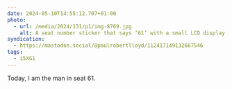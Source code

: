 ```yaml
---
date: 2024-05-10T14:55:12.707+01:00
photo:
  - url: /media/2024/131/p1/img-8769.jpg
    alt: A seat number sticker that says ‘61’ with a small LCD display above that says ‘Eurostar’.
syndication:
  - https://mastodon.social/@paulrobertlloyd/112417149132667546
tags:
  - i5XG1
---
```


Today, I am the man in seat 61.
